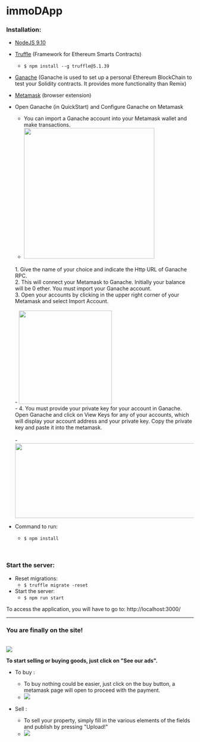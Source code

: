 # immoDApp

### Installation:
  - [NodeJS 9.10](https://nodejs.org/en/download/)
  
  - [Truffle](https://trufflesuite.com/docs/truffle/getting-started/installation/) (Framework for Ethereum Smarts Contracts)
      - ```$ npm install --g truffle@5.1.39```
      
  - [Ganache](https://trufflesuite.com/ganache/) (Ganache is used to set up a personal Ethereum BlockChain to test your Solidity contracts. It provides more functionality than Remix)
  
  - [Metamask](https://chrome.google.com/webstore/detail/metamask/nkbihfbeogaeaoehlefnkodbefgpgknn?hl=fr) (browser extension)
  
  - Open Ganache (in QuickStart) and Configure Ganache on Metamask
      - You can import a Ganache account into your Metamask wallet and make transactions.
      - <img src="https://user-images.githubusercontent.com/42827342/163242456-3b878c60-624c-4f53-b2e1-deb1d529cfd6.png" width="350" height="350" />  
       <br />
         1. Give the name of your choice and indicate the Http URL of Ganache RPC. <br />
         2. This will connect your Metamask to Ganache. Initially your balance will be 0 ether. You must import your Ganache account. <br />
         3. Open your accounts by clicking in the upper right corner of your Metamask and select Import Account. <br />
       <br />
      - <img src="https://user-images.githubusercontent.com/42827342/163244827-d941a843-fcef-499e-9def-7bc625a11845.png" width="250" height="250" />  
      <br />
      - 4. You must provide your private key for your account in Ganache. Open Ganache and click on View Keys for any of your accounts, which will display your account address and your private key. Copy the private key and paste it into the metamask. <br />
      <br />
      - <img src="https://user-images.githubusercontent.com/42827342/163245590-5540a21b-c1e9-4493-9086-7af5267948e6.png" width="900" height="200" />  



  - Command to run: 
      - ```$ npm install ```
<br>

### Start the server:
  - Reset migrations: 
      - ```$ truffle migrate -reset ```
  - Start the server: 
      - ```$ npm run start```

To access the application, you will have to go to: http://localhost:3000/


---

### You are finally on the site!
<br />
<img src="https://user-images.githubusercontent.com/42827342/163246484-cccf794f-c8ea-4ccb-b187-6841669bc22d.png"  />  

<b>To start selling or buying goods, just click on "See our ads".</b>

  - To buy :
      - To buy nothing could be easier, just click on the buy button, a metamask page will open to proceed with the payment.
      - <img src="https://user-images.githubusercontent.com/42827342/163247316-ea9da84d-fb88-4f9b-a5f2-0a6a02f84a41.png"  />  


  - Sell :
      - To sell your property, simply fill in the various elements of the fields and publish by pressing "Upload!"
      - <img src="https://user-images.githubusercontent.com/42827342/163247508-dfd16197-e81a-45c5-bf50-ed5b17d1aa50.png"  />  





